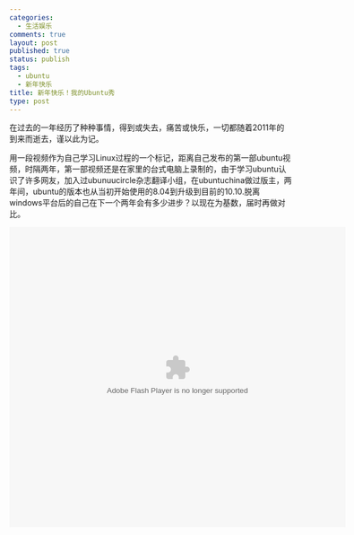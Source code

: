 ```yaml
--- 
categories: 
  - 生活娱乐
comments: true
layout: post
published: true
status: publish
tags: 
  - ubuntu
  - 新年快乐
title: 新年快乐！我的Ubuntu秀
type: post
---
```

在过去的一年经历了种种事情，得到或失去，痛苦或快乐，一切都随着2011年的到来而逝去，谨以此为记。

用一段视频作为自己学习Linux过程的一个标记，距离自己发布的第一部ubuntu视频，时隔两年，第一部视频还是在家里的台式电脑上录制的，由于学习ubuntu认识了许多网友，加入过ubunuucircle杂志翻译小组，在ubuntuchina做过版主，两年间，ubuntu的版本也从当初开始使用的8.04到升级到目前的10.10.脱离windows平台后的自己在下一个两年会有多少进步？以现在为基数，届时再做对比。

<object classid="clsid:d27cdb6e-ae6d-11cf-96b8-444553540000" width="600" height="535" codebase="http://download.macromedia.com/pub/shockwave/cabs/flash/swflash.cab#version=6,0,40,0"><param name="align" value="middle">
<param name="src" value="http://player.youku.com/player.php/sid/XMjMzNjM2MDY0/v.swf">
<param name="quality" value="high">
<embed type="application/x-shockwave-flash" width="600" height="535" src="http://player.youku.com/player.php/sid/XMjMzNjM2MDY0/v.swf" quality="high" align="middle"></embed></object>
